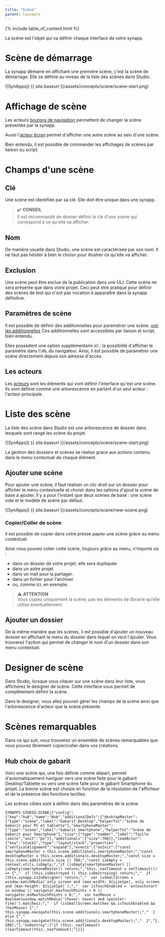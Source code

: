 ```yaml
---
title: "Scène"
parent: Concepts
---
```

{% include table_of_content.html %}


La scène est l'objet qui va définir chaque interface de votre synapp.

# Scène de démarrage
La synapp démarre en affichant une première scène, c'est la scène de démarrage. Elle se définie au niveau de la liste des scènes dans Studio.

![SynApps]( {{ site.baseurl }}/assets/concepts/scene/scene-start.png)

# Affichage de scène

Les acteurs [boutons de navigation](./actor-types/input-nav-button.md) permettent de changer la scène présentée par la synapp.

Aussi l'[acteur écran](./actor-types/display-screen.md) permet d'afficher une autre scène au sein d'une scène.

Bien entendu, il est possible de commander les affichages de scènes par liaison ou script.

# Champs d'une scène

## Clé

Une scène est identifiée par sa clé. Elle doit être unique dans une synapp.

> ✔️ **CONSEIL**<br>
Il est recommandé de donner définir la clé d'une scène qui correspond à ce qu'elle va afficher.

## Nom

De manière usuelle dans Studio, une scène est caractérisée par son nom. Il ne faut pas hésiter à bien le choisir pour illustrer ce qu'elle va afficher.

## Exclusion

Une scène peut être exclue de la publication dans une ULI. Cette scène ne sera présente que dans votre projet. Ceci peut etre pratique pour définir des scènes de test qui n'ont pas vocation à apparaître dans la synapp définitive.

## Paramètres de scène

Il est possible de définir des additionnelles pour paramétrer une scène. [voir les additionnelles](./additionals.md)
Ces additionnelles sont accessibles par liaison et script, bien entendu.

Elles possèdent une option supplémentaire ici : la possibilité d'afficher le paramètre dans l'`URL` du navigateur. Ainsi, il est possible de paramétrer une scène directement depuis son adresse d'accès.

## Les acteurs

Les [acteurs](./actor/index.md) sont les éléments qui vont définir l'interface qu'est une scène. Ils sont définie comme une arborescence en partant d'un seul acteur : l'acteur principale.

# Liste des scène

La liste des scène dans Studio est une arborescence de dossier dans lesquels sont rangé les scène du projet.

![SynApps]( {{ site.baseurl }}/assets/concepts/scene/scene-start.png)

La gestion des dossiers et scènes se réalise grace aux actions contenu dans le menu contextuel de chaque élément.

## Ajouter une scène

Pour ajouter une scène, il faut réaliser un clic droit sur un dossier pour afficher le menu contextuelle et choisir dans les options d'ajout la scène de base à ajouter.
Il y a pour l'instant que deux scènes de base : une scène vide et le modèle de scène par défaut.

![SynApps]( {{ site.baseurl }}/assets/concepts/scene/new-scene.png)

### Copier/Coller de scène

Il est possible de copier dans votre presse papier une scène grâce au menu contextuel.

Ainsi vous pouvez coller cette scène, toujours grâce au menu, n'importe où :
- dans un dossier de votre projet, elle sera dupliquée
- dans un autre projet
- dans un mail pour la partager.
- dans un fichier pour l'archiver
- ou, comme ici, en exemple.

> ⚠️ **ATTENTION**<br>
> Vous copiez uniquement la scène, pas les éléments de librairie qu'elle utilise éventuellement.

## Ajouter un dossier

De la même manière que les scènes, il est possible d'ajouter un nouveau dossier en affichant le menu du dossier dans lequel on veut l'ajouter.
Vous trouverez l'action qui permet de changer le nom d'un dossier dans son menu contextuel.

# Designer de scène

Dans Studio, lorsque vous cliquer sur une scène dans leur liste, vous afficherez le designer de scène. Cette interface vous permet de complètement définir la scène.

Dans le designer, vous allez pouvoir gérer les champs de la scène ainsi que l'arborescence d'acteur que la scène présente.

# Scènes remarquables

Dans ce qui suit, vous trouverez un ensemble de scènes remarquables que vous pouvez librement copier/coller dans vos créations.

## Hub choix de gabarit
Voici une scène qui, une fois définie comme départ, permet d'automatiquement naviguer vers une scène faite pour le gabarit Desktop/Tablette ou vers une scène faite pour le gabarit Smartphone du projet. La bonne scène est choisie en fonction de la résolution de l'afficheur et de la présence des fonctions tactiles.

Les scènes cibles sont à définir dans des paramètres de la scène.



```text
SYNAPPS-STUDIO-SCENE|{"config":{"key":"hub","name":"Hub","additionalDefs":{"desktopMaster":{"type":"scene","label":"Gabarit Desktop","helperTxt":"Scène de Gabarit pour PC et tablette"},"smartphoneMaster":{"type":"scene","label":"Gabarit Smartphone","helperTxt":"Scène de Gabarit pour Smartphone"},"size":{"type":"number","label":"Taille limite","unit":"px"}},"additionals":{"size":760}},"leadActor":{"key":"stack1","type":"layout/stack","properties":{"verticalAlignment":"expand"},"events":{"onInit":["const smartphoneMaster = this.scene.additionals.smartphoneMaster;","const desktopMaster = this.scene.additionals.desktopMaster;","const size = this.scene.additionals.size || 760;","const isEmpty = context.utils.isEmpty;","if (isEmpty(smartphoneMaster) || isEmpty(smartphoneMaster)) return;","this._navTimeout = setTimeout(() => {","  if (this.isDestroyed || this.isDestroying) return;","  if (this.synapp.isInDesigner) return;","  var isSmallScreen = window.matchMedia(`only screen and (max-width: ${size}px), only screen and (max-height: ${size}px)`);","  var isTouchEnabled = 'ontouchstart' in window || navigator.maxTouchPoints > 0 || navigator.msMaxTouchPoints > 0;","  var hasMouse = Boolean(window.matchMedia('(hover: hover) and (pointer: fine)').matches);","  if (isSmallScreen.matches && isTouchEnabled && !hasMouse) {","    this.synapp.navigate(this.scene.additionals.smartphoneMaster);","  } else {","    this.synapp.navigate(this.scene.additionals.desktopMaster);","  }","}, 500);"],"onDestroy":["if (this._navTimeout) clearTimeout(this._navTimeout);"]}}}
```
